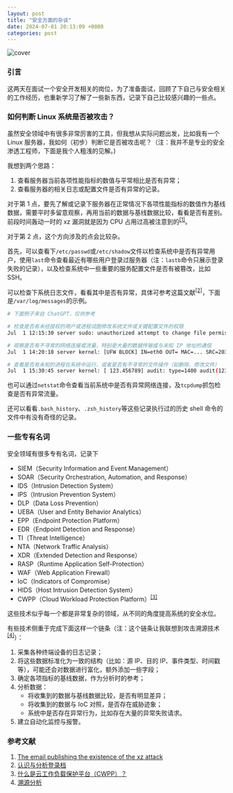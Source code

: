 ```yaml
---
layout: post
title: "安全方面的杂谈"
date: 2024-07-01 20:13:09 +0800
categories: post
---
```


![cover](/assets/imgs/linux-attack.png)

### 引言

这两天在面试一个安全开发相关的岗位，为了准备面试，回顾了下自己与安全相关的工作经历，也重新学习了解了一些新东西，记录下自己比较感兴趣的一些点。

### 如何判断 Linux 系统是否被攻击？

虽然安全领域中有很多非常厉害的工具，但我想从实际问题出发，比如我有一个 Linux 服务器，我如何（初步）判断它是否被攻击呢？（注：我并不是专业的安全渗透工程师，下面是我个人粗浅的见解。)

我想到两个思路：

1. 查看服务器当前各项性能指标的数值与平常相比是否有异常；
2. 查看服务器的相关日志或配置文件是否有异常的记录。

对于第 1 点，要先了解或记录下服务器在正常情况下各项性能指标的数值作为基线数据，需要平时多留意观察，再用当前的数据与基线数据比较，看看是否有差别。前段时间轰动一时的 xz 漏洞就是因为 CPU 占用过高被注意到的<sup>[[1]](#ref-1)</sup>。

对于第 2 点，这个方向涉及的点会比较杂。

首先，可以查看下`/etc/passwd`或`/etc/shadow`文件以检查系统中是否有异常用户，使用`last`命令查看最近有哪些用户登录过服务器（注：`lastb`命令只展示登录失败的记录），以及检查系统中一些重要的服务配置文件是否有被篡改，比如 SSH。

可以检查下系统日志文件，看看其中是否有异常，具体可参考这篇文献<sup>[[2]](#ref-2)</sup>，下面是`/var/log/messages`的示例。

``` bash 
# 下面例子来自 ChatGPT，仅供参考

# 检查是否有未经授权的用户或进程试图修改系统文件或关键配置文件的权限
Jul  1 12:15:30 server sudo: unauthorized attempt to change file permissions on /etc/shadow by user attacker

# 观察是否有不寻常的网络连接或流量，特别是大量的数据传输或与未知 IP 地址的通信
Jul  1 14:20:10 server kernel: [UFW BLOCK] IN=eth0 OUT= MAC=... SRC=203.0.113.5 DST=192.168.1.10 LEN=40 TOS=0x00 PREC=0x00 TTL=54 ID=0 DF PROTO=TCP SPT=54321 DPT=22 WINDOW=0 RES=0x00 RST URGP=0

# 查看是否有未知的进程在系统中运行，或者是否有不寻常的文件操作（如删除、修改文件）
Jul  1 15:30:45 server kernel: [ 123.456789] audit: type=1400 audit(1234567890.123:456): apparmor="DENIED" operation="open" profile="/usr/sbin/sshd" name="/etc/shadow" pid=12345 comm="sshd" requested_mask="r" denied_mask="r" fsuid=0 ouid=0
```

也可以通过`netstat`命令查看当前系统中是否有异常网络连接，及`tcpdump`抓包检查是否有异常流量。

还可以看看`.bash_history`、`.zsh_history`等这些记录执行过的历史 shell 命令的文件中有没有奇怪的记录。

### 一些专有名词

安全领域有很多专有名词，记录下

- SIEM（Security Information and Event Management）
- SOAR（Security Orchestration, Automation, and Response）
- IDS（Intrusion Detection System）
- IPS（Intrusion Prevention System）
- DLP（Data Loss Prevention）
- UEBA（User and Entity Behavior Analytics）
- EPP（Endpoint Protection Platform）
- EDR（Endpoint Detection and Response）
- TI（Threat Intelligence）
- NTA（Network Traffic Analysis）
- XDR（Extended Detection and Response）
- RASP（Runtime Application Self-Protection）
- WAF（Web Application Firewall）
- IoC（Indicators of Compromise）
- HIDS（Host Intrusion Detection System）
- CWPP（Cloud Workload Protection Platform）<sup>[[3]](#ref-3)</sup>

这些技术似乎每一个都是非常复杂的领域，从不同的角度提高系统的安全水位。

有些技术侧重于完成下面这样一个链条（注：这个链条让我联想到攻击溯源技术<sup>[[4]](#ref-4)</sup>）：

1. 采集各种终端设备的日志记录；
2. 将这些数据标准化为一致的结构（比如：源 IP、目的 IP、事件类型、时间戳等），可能还会对数据进行富化，额外添加一些字段；
3. 确定各项指标的基线数据，作为分析时的参考；
4. 分析数据：
    - 将收集到的数据与基线数据比较，是否有明显差异；
    - 将收集到的数据与 IoC 对照，是否存在威胁迹象；
    - 系统中是否存在异常行为，比如存在大量的异常失败请求。
5. 建立自动化监控与报警。

### 参考文献 

1. <a id='ref-1' href='https://www.openwall.com/lists/oss-security/2024/03/29/4'>The email publishing the existence of the xz attack</a>
2. <a id='ref-2' href='https://linux.vbird.org/linux_basic/mandrake9/0570syslog.php'>认识与分析登录档</a>
3. <a id='ref-3' href='https://www.cloudflare.com/zh-cn/learning/cloud/what-is-cwpp/'>什么是云工作负载保护平台（CWPP）？</a>
4. <a id='ref-4' href='https://websec.readthedocs.io/zh/latest/defense/forensic.html#'>溯源分析</a>
